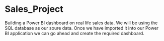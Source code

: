 # Sales_Project
Building a Power BI dashboard on real life sales data. We will be using the SQL database as our soure data. Once we have imported it into our Power BI application we can go ahead and create the required dashboard. 
